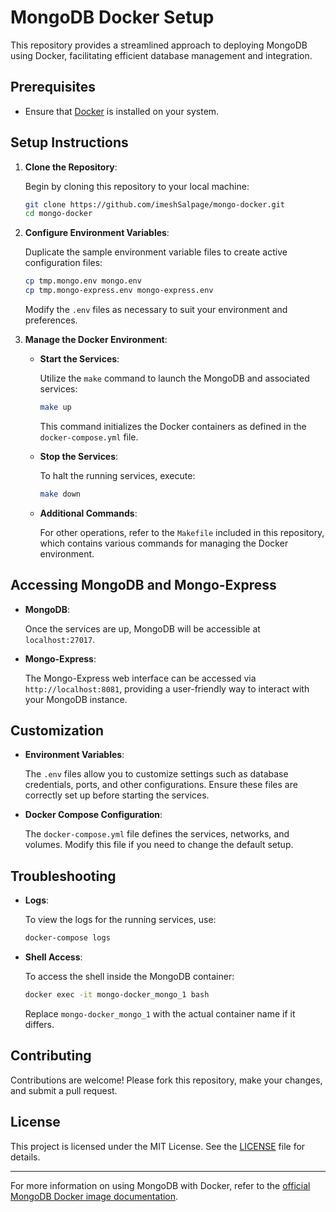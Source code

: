 
# MongoDB Docker Setup

This repository provides a streamlined approach to deploying MongoDB using Docker, facilitating efficient database management and integration.

## Prerequisites

- Ensure that [Docker](https://docs.docker.com/get-docker/) is installed on your system.

## Setup Instructions

1. **Clone the Repository**:

   Begin by cloning this repository to your local machine:

   ```bash
   git clone https://github.com/imeshSalpage/mongo-docker.git
   cd mongo-docker
   ```

2. **Configure Environment Variables**:

   Duplicate the sample environment variable files to create active configuration files:

   ```bash
   cp tmp.mongo.env mongo.env
   cp tmp.mongo-express.env mongo-express.env
   ```

   Modify the `.env` files as necessary to suit your environment and preferences.

3. **Manage the Docker Environment**:

   - **Start the Services**:

     Utilize the `make` command to launch the MongoDB and associated services:

     ```bash
     make up
     ```

     This command initializes the Docker containers as defined in the `docker-compose.yml` file.

   - **Stop the Services**:

     To halt the running services, execute:

     ```bash
     make down
     ```

   - **Additional Commands**:

     For other operations, refer to the `Makefile` included in this repository, which contains various commands for managing the Docker environment.

## Accessing MongoDB and Mongo-Express

- **MongoDB**:

  Once the services are up, MongoDB will be accessible at `localhost:27017`.

- **Mongo-Express**:

  The Mongo-Express web interface can be accessed via `http://localhost:8081`, providing a user-friendly way to interact with your MongoDB instance.

## Customization

- **Environment Variables**:

  The `.env` files allow you to customize settings such as database credentials, ports, and other configurations. Ensure these files are correctly set up before starting the services.

- **Docker Compose Configuration**:

  The `docker-compose.yml` file defines the services, networks, and volumes. Modify this file if you need to change the default setup.

## Troubleshooting

- **Logs**:

  To view the logs for the running services, use:

  ```bash
  docker-compose logs
  ```

- **Shell Access**:

  To access the shell inside the MongoDB container:

  ```bash
  docker exec -it mongo-docker_mongo_1 bash
  ```

  Replace `mongo-docker_mongo_1` with the actual container name if it differs.

## Contributing

Contributions are welcome! Please fork this repository, make your changes, and submit a pull request.

## License

This project is licensed under the MIT License. See the [LICENSE](LICENSE) file for details.

---

For more information on using MongoDB with Docker, refer to the [official MongoDB Docker image documentation](https://hub.docker.com/_/mongo).

